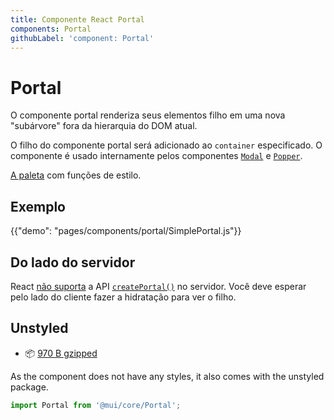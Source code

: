 ```yaml
---
title: Componente React Portal
components: Portal
githubLabel: 'component: Portal'
---
```


# Portal

<p class="description">O componente portal renderiza seus elementos filho em uma nova "subárvore" fora da hierarquia do DOM atual.</p>

O filho do componente portal será adicionado ao `container` especificado. O componente é usado internamente pelos componentes [`Modal`](/components/modal/) e [`Popper`](/components/popper/).

[A paleta](/system/palette/) com funções de estilo.

## Exemplo

{{"demo": "pages/components/portal/SimplePortal.js"}}

## Do lado do servidor

React [não suporta](https://github.com/facebook/react/issues/13097) a API [`createPortal()`](https://pt-br.reactjs.org/docs/portals.html) no servidor. Você deve esperar pelo lado do cliente fazer a hidratação para ver o filho.

## Unstyled

- 📦 [970 B gzipped](https://bundlephobia.com/result?p=@mui/core@latest)

As the component does not have any styles, it also comes with the unstyled package.

```js
import Portal from '@mui/core/Portal';
```
